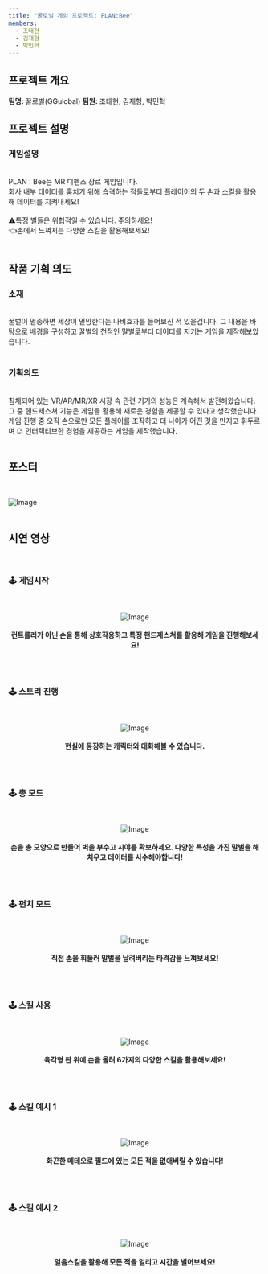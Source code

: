 ```yaml
---
title: "꿀로벌 게임 프로젝트: PLAN:Bee"
members:
  - 조태현
  - 김재형
  - 박민혁
---
```


## 프로젝트 개요

<b> 팀명: </b> 꿀로벌(GGulobal)
<b> 팀원: </b> 조태현, 김재형, 박민혁
<br>
## 프로젝트 설명

<h3> 게임설명 </h3> <br>
PLAN : Bee는 MR 디펜스 장르 게임입니다.<br>
회사 내부 데이터를 훔치기 위해 습격하는 적들로부터 플레이어의 두 손과 스킬을 활용해 데이터를 지켜내세요!<br><br>
⚠️특정 벌들은 위협적일 수 있습니다. 주의하세요!<br>
👈손에서 느껴지는 다양한 스킬을 활용해보세요!<br>
<br>

## 작품 기획 의도

<h3> 소재 </h3><br>
꿀벌이 멸종하면 세상이 멸망한다는 나비효과를 들어보신 적 있을겁니다. 그 내용을 바탕으로 배경을 구성하고 꿀벌의 천적인 말벌로부터 데이터를 지키는 게임을 제작해보았습니다. <br><br>

<h3> 기획의도 </h3><br>
침체되어 있는 VR/AR/MR/XR 시장 속 관련 기기의 성능은 계속해서 발전해왔습니다. 그 중 핸드제스쳐 기능은 게임을 활용해 새로운 경험을 제공할 수 있다고 생각했습니다. 게임 진행 중 오직 손으로만 모든 플레이를 조작하고 더 나아가 어떤 것을 만지고 휘두르며 더 인터랙티브한 경험을 제공하는 게임을 제작했습니다.
<br><br>

## 포스터
<br>

![Image](https://github.com/user-attachments/assets/2d70f50f-7864-403d-8eff-d3b59e6c60d6)
<br><br>

## 시연 영상
<br>

<h3>🕹️ 게임시작 </h3><br>
<div align="center">

  ![Image](https://github.com/user-attachments/assets/2339eb76-5fa8-45f0-a57f-a51a5b4d5e09)
  <br><br>
  <b>컨트롤러가 아닌 손을 통해 상호작용하고 특정 핸드제스쳐를 활용해 게임을 진행해보세요!</b>
  <br>
  
</div>

<br><br>

<h3>🕹️ 스토리 진행 </h3><br>
<div align="center">

  ![Image](https://github.com/user-attachments/assets/fa72c877-1e94-435d-8144-71e528af9808)
  <br><br>
  <b>현실에 등장하는 캐릭터와 대화해볼 수 있습니다.</b>
  <br>
  
</div>

<br><br>

<h3>🕹️ 총 모드 </h3><br>
<div align="center">
  
  ![Image](https://github.com/user-attachments/assets/206f34c1-3330-4865-a0a0-4a7b826ee871)
  <br><br>
  <b>손을 총 모양으로 만들어 벽을 부수고 시야를 확보하세요. 다양한 특성을 가진 말벌을 해치우고 데이터를 사수해야합니다!</b>
  <br>

</div>
<br><br>

<h3>🕹️ 펀치 모드 </h3><br>
<div align="center">
  
  ![Image](https://github.com/user-attachments/assets/9b9b4f76-65e6-4eb2-83ef-d41364b993bb)
  <br><br>
  <b>직접 손을 휘둘러 말벌을 날려버리는 타격감을 느껴보세요!</b>
  <br>

</div>
<br><br>

<h3>🕹️ 스킬 사용 </h3><br>
<div align="center">
  
  ![Image](https://github.com/user-attachments/assets/ef18a9c8-eadd-4066-987e-f5ed5510b94b)
  <br><br>
  <b>육각형 판 위에 손을 올려 6가지의 다양한 스킬을 활용해보세요!</b>
  <br>

</div>
<br><br>

<h3>🕹️ 스킬 예시 1 </h3><br>
<div align="center">
  
  ![Image](https://github.com/user-attachments/assets/7c18b5d4-cd72-4a6a-9684-da1f7711af87)
  <br><br>
  <b>화끈한 메테오로 필드에 있는 모든 적을 없애버릴 수 있습니다!</b>
  <br>

</div>
<br><br>

<h3>🕹️ 스킬 예시 2 </h3><br>
<div align="center">
  
  ![Image](https://github.com/user-attachments/assets/f895c789-b9f5-488e-a93d-e47743bcb02a)
  <br><br>
  <b>얼음스킬을 활용해 모든 적을 얼리고 시간을 벌어보세요!</b>
  <br>

</div>
<br><br>
